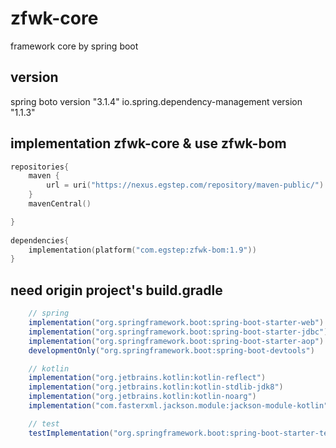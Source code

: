 # zfwk-core
framework core by spring boot

## version
spring boto version "3.1.4"
io.spring.dependency-management version "1.1.3"


## implementation zfwk-core & use zfwk-bom
```kts
repositories{
    maven {
        url = uri("https://nexus.egstep.com/repository/maven-public/")
    }
    mavenCentral()

}
    
dependencies{
    implementation(platform("com.egstep:zfwk-bom:1.9"))
}

```

## need origin project's build.gradle
```groovy
    // spring
    implementation("org.springframework.boot:spring-boot-starter-web")
    implementation("org.springframework.boot:spring-boot-starter-jdbc")
    implementation("org.springframework.boot:spring-boot-starter-aop")
    developmentOnly("org.springframework.boot:spring-boot-devtools")

    // kotlin
    implementation("org.jetbrains.kotlin:kotlin-reflect")
    implementation("org.jetbrains.kotlin:kotlin-stdlib-jdk8")
    implementation("org.jetbrains.kotlin:kotlin-noarg")
    implementation("com.fasterxml.jackson.module:jackson-module-kotlin")

    // test
    testImplementation("org.springframework.boot:spring-boot-starter-test")
```
